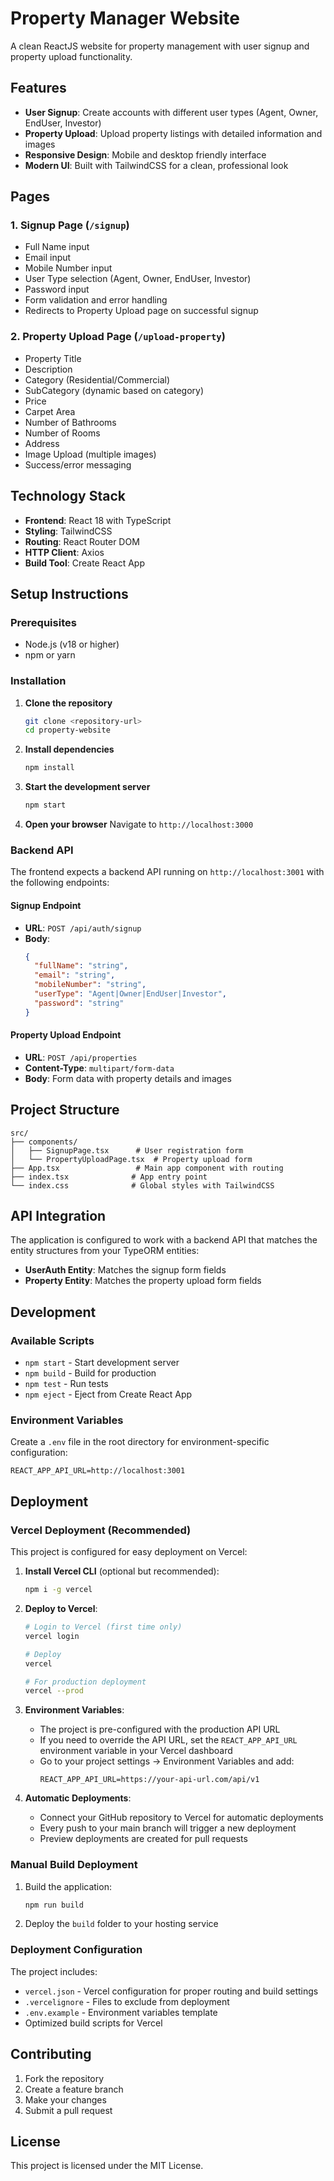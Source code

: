 # Property Manager Website

A clean ReactJS website for property management with user signup and property upload functionality.

## Features

- **User Signup**: Create accounts with different user types (Agent, Owner, EndUser, Investor)
- **Property Upload**: Upload property listings with detailed information and images
- **Responsive Design**: Mobile and desktop friendly interface
- **Modern UI**: Built with TailwindCSS for a clean, professional look

## Pages

### 1. Signup Page (`/signup`)
- Full Name input
- Email input
- Mobile Number input
- User Type selection (Agent, Owner, EndUser, Investor)
- Password input
- Form validation and error handling
- Redirects to Property Upload page on successful signup

### 2. Property Upload Page (`/upload-property`)
- Property Title
- Description
- Category (Residential/Commercial)
- SubCategory (dynamic based on category)
- Price
- Carpet Area
- Number of Bathrooms
- Number of Rooms
- Address
- Image Upload (multiple images)
- Success/error messaging

## Technology Stack

- **Frontend**: React 18 with TypeScript
- **Styling**: TailwindCSS
- **Routing**: React Router DOM
- **HTTP Client**: Axios
- **Build Tool**: Create React App

## Setup Instructions

### Prerequisites
- Node.js (v18 or higher)
- npm or yarn

### Installation

1. **Clone the repository**
   ```bash
   git clone <repository-url>
   cd property-website
   ```

2. **Install dependencies**
   ```bash
   npm install
   ```

3. **Start the development server**
   ```bash
   npm start
   ```

4. **Open your browser**
   Navigate to `http://localhost:3000`

### Backend API

The frontend expects a backend API running on `http://localhost:3001` with the following endpoints:

#### Signup Endpoint
- **URL**: `POST /api/auth/signup`
- **Body**: 
  ```json
  {
    "fullName": "string",
    "email": "string",
    "mobileNumber": "string",
    "userType": "Agent|Owner|EndUser|Investor",
    "password": "string"
  }
  ```

#### Property Upload Endpoint
- **URL**: `POST /api/properties`
- **Content-Type**: `multipart/form-data`
- **Body**: Form data with property details and images

## Project Structure

```
src/
├── components/
│   ├── SignupPage.tsx      # User registration form
│   └── PropertyUploadPage.tsx  # Property upload form
├── App.tsx                 # Main app component with routing
├── index.tsx              # App entry point
└── index.css              # Global styles with TailwindCSS
```

## API Integration

The application is configured to work with a backend API that matches the entity structures from your TypeORM entities:

- **UserAuth Entity**: Matches the signup form fields
- **Property Entity**: Matches the property upload form fields

## Development

### Available Scripts

- `npm start` - Start development server
- `npm build` - Build for production
- `npm test` - Run tests
- `npm eject` - Eject from Create React App

### Environment Variables

Create a `.env` file in the root directory for environment-specific configuration:

```env
REACT_APP_API_URL=http://localhost:3001
```

## Deployment

### Vercel Deployment (Recommended)

This project is configured for easy deployment on Vercel:

1. **Install Vercel CLI** (optional but recommended):
   ```bash
   npm i -g vercel
   ```

2. **Deploy to Vercel**:
   ```bash
   # Login to Vercel (first time only)
   vercel login
   
   # Deploy
   vercel
   
   # For production deployment
   vercel --prod
   ```

3. **Environment Variables**:
   - The project is pre-configured with the production API URL
   - If you need to override the API URL, set the `REACT_APP_API_URL` environment variable in your Vercel dashboard
   - Go to your project settings → Environment Variables and add:
     ```
     REACT_APP_API_URL=https://your-api-url.com/api/v1
     ```

4. **Automatic Deployments**:
   - Connect your GitHub repository to Vercel for automatic deployments
   - Every push to your main branch will trigger a new deployment
   - Preview deployments are created for pull requests

### Manual Build Deployment

1. Build the application:
   ```bash
   npm run build
   ```

2. Deploy the `build` folder to your hosting service

### Deployment Configuration

The project includes:
- `vercel.json` - Vercel configuration for proper routing and build settings
- `.vercelignore` - Files to exclude from deployment
- `.env.example` - Environment variables template
- Optimized build scripts for Vercel

## Contributing

1. Fork the repository
2. Create a feature branch
3. Make your changes
4. Submit a pull request

## License

This project is licensed under the MIT License.
